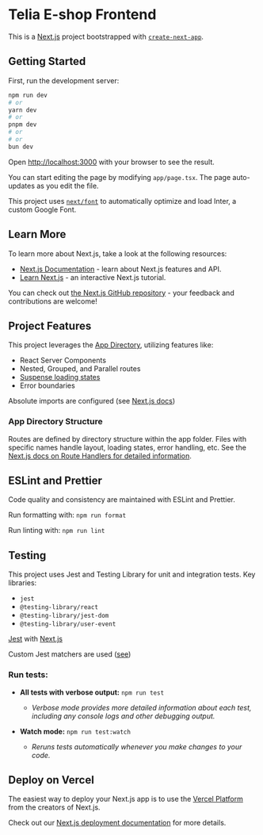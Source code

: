 # Telia E-shop Frontend

This is a [Next.js](https://nextjs.org/) project bootstrapped with [`create-next-app`](https://github.com/vercel/next.js/tree/canary/packages/create-next-app).

## Getting Started

First, run the development server:

```bash
npm run dev
# or
yarn dev
# or
pnpm dev
# or
# or
bun dev
```

Open [http://localhost:3000](http://localhost:3000) with your browser to see the result.

You can start editing the page by modifying `app/page.tsx`. The page auto-updates as you edit the file.

This project uses [`next/font`](https://nextjs.org/docs/basic-features/font-optimization) to automatically optimize and load Inter, a custom Google Font.

## Learn More

To learn more about Next.js, take a look at the following resources:

-   [Next.js Documentation](https://nextjs.org/docs) - learn about Next.js features and API.
-   [Learn Next.js](https://nextjs.org/learn) - an interactive Next.js tutorial.

You can check out [the Next.js GitHub repository](https://github.com/vercel/next.js/) - your feedback and contributions are welcome!

## Project Features

This project leverages the [App Directory](https://nextjs.org/docs/getting-started/project-structure), utilizing features like:

-   React Server Components
-   Nested, Grouped, and Parallel routes
-   [Suspense loading states](https://react.dev/reference/react/Suspense)
-   Error boundaries

Absolute imports are configured (see [Next.js docs](https://nextjs.org/docs/pages/building-your-application/configuring/absolute-imports-and-module-aliases))

### App Directory Structure

Routes are defined by directory structure within the app folder.
Files with specific names handle layout, loading states, error handling, etc.
See the [Next.js docs on Route Handlers for detailed information](https://nextjs.org/docs/app/building-your-application/routing/route-handlers).

## ESLint and Prettier

Code quality and consistency are maintained with ESLint and Prettier.

Run formatting with: `npm run format`

Run linting with: `npm run lint`

## Testing

This project uses Jest and Testing Library for unit and integration tests.
Key libraries:

-   `jest`
-   `@testing-library/react`
-   `@testing-library/jest-dom`
-   `@testing-library/user-event`

[Jest](https://testing-library.com/docs/ecosystem-jest-dom/) with [Next.js](https://nextjs.org/docs/app/building-your-application/testing/jest#creating-your-first-test)

Custom Jest matchers are used ([see](https://github.com/testing-library/jest-dom#custom-matchers))

### Run tests:

-   **All tests with verbose output:** `npm run test`

    -   _Verbose mode provides more detailed information about each test, including any console logs and other debugging output._

-   **Watch mode:** `npm run test:watch`
    -   _Reruns tests automatically whenever you make changes to your code._

## Deploy on Vercel

The easiest way to deploy your Next.js app is to use the [Vercel Platform](https://vercel.com/new?utm_medium=default-template&filter=next.js&utm_source=create-next-app&utm_campaign=create-next-app-readme) from the creators of Next.js.

Check out our [Next.js deployment documentation](https://nextjs.org/docs/deployment) for more details.
